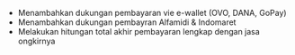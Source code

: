 - Menambahkan dukungan pembayaran vie e-wallet (OVO, DANA, GoPay)
- Menambahkan dukungan pembayran Alfamidi & Indomaret
- Melakukan hitungan total akhir pembayaran lengkap dengan jasa ongkirnya
